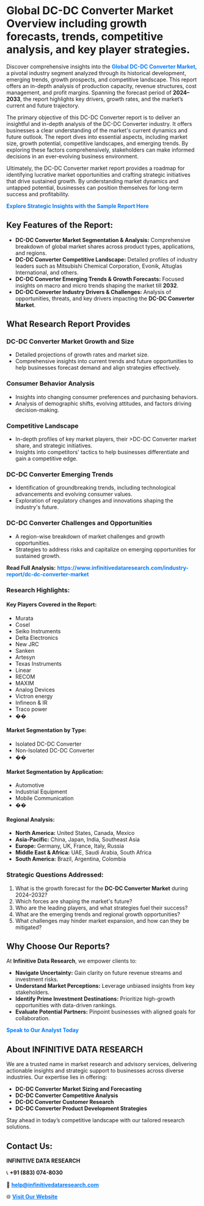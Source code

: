 <h1>Global DC-DC Converter Market Overview including growth forecasts, trends, competitive analysis, and key player strategies.</h1>
<p>
Discover comprehensive insights into the 
<a href="https://www.infinitivedataresearch.com/industry-report/dc-dc-converter-market" rel="dofollow" style="color: #007BFF; text-decoration: none;"><strong>Global DC-DC Converter Market</strong></a>, a pivotal industry segment analyzed through its historical development, emerging trends, growth prospects, and competitive landscape. This report offers an in-depth analysis of production capacity, revenue structures, cost management, and profit margins. Spanning the forecast period of <strong>2024–2033</strong>, the report highlights key drivers, growth rates, and the market’s current and future trajectory.
</p>
<p>
The primary objective of this DC-DC Converter report is to deliver an insightful and in-depth analysis of the DC-DC Converter industry. It offers businesses a clear understanding of the market's current dynamics and future outlook. The report dives into essential aspects, including market size, growth potential, competitive landscapes, and emerging trends. By exploring these factors comprehensively, stakeholders can make informed decisions in an ever-evolving business environment.
</p>
<p>
Ultimately, the DC-DC Converter market report provides a roadmap for identifying lucrative market opportunities and crafting strategic initiatives that drive sustained growth. By understanding market dynamics and untapped potential, businesses can position themselves for long-term success and profitability.
</p>
<p>
<a href="https://www.infinitivedataresearch.com/request-sample/reportId=109771" style="color: #007BFF; text-decoration: none;"><strong>Explore Strategic Insights with the Sample Report Here</strong></a>
</p>

<h2>Key Features of the Report:</h2>
<ul>
<li><strong>DC-DC Converter Market Segmentation & Analysis:</strong> Comprehensive breakdown of global market shares across product types, applications, and regions.</li>
<li><strong>DC-DC Converter Competitive Landscape:</strong> Detailed profiles of industry leaders such as Mitsubishi Chemical Corporation, Evonik, Altuglas International, and others.</li>
<li><strong>DC-DC Converter Emerging Trends & Growth Forecasts:</strong> Focused insights on macro and micro trends shaping the market till <strong>2032</strong>.</li>
<li><strong>DC-DC Converter Industry Drivers & Challenges:</strong> Analysis of opportunities, threats, and key drivers impacting the <strong>DC-DC Converter Market</strong>.</li>
</ul>

<h2>What Research Report Provides</h2>
<h3>DC-DC Converter Market Growth and Size</h3>
<ul>
<li>Detailed projections of growth rates and market size.</li>
<li>Comprehensive insights into current trends and future opportunities to help businesses forecast demand and align strategies effectively.</li>
</ul>

<h3>Consumer Behavior Analysis</h3>
<ul>
<li>Insights into changing consumer preferences and purchasing behaviors.</li>
<li>Analysis of demographic shifts, evolving attitudes, and factors driving decision-making.</li>
</ul>

<h3>Competitive Landscape</h3>
<ul>
<li>In-depth profiles of key market players, their >DC-DC Converter market share, and strategic initiatives.</li>
<li>Insights into competitors' tactics to help businesses differentiate and gain a competitive edge.</li>
</ul>

<h3>DC-DC Converter Emerging Trends</h3>
<ul>
<li>Identification of groundbreaking trends, including technological advancements and evolving consumer values.</li>
<li>Exploration of regulatory changes and innovations shaping the industry's future.</li>
</ul>

<h3>DC-DC Converter Challenges and Opportunities</h3>
<ul>
<li>A region-wise breakdown of market challenges and growth opportunities.</li>
<li>Strategies to address risks and capitalize on emerging opportunities for sustained growth.</li>
</ul>
<p><strong>Read Full Analysis:</strong> <a href="https://www.infinitivedataresearch.com/industry-report/dc-dc-converter-market" rel="dofollow" style="color: #007BFF; text-decoration: none;"><strong>https://www.infinitivedataresearch.com/industry-report/dc-dc-converter-market</strong></a></p>
<h3>Research Highlights:</h3>
<h4>Key Players Covered in the Report:</h4>
<ul><li>Murata</li><li>Cosel</li><li>Seiko Instruments</li><li>Delta Electronics</li><li>New JRC</li><li>Sanken</li><li>Artesyn</li><li>Texas Instruments</li><li>Linear</li><li>RECOM</li><li>MAXIM</li><li>Analog Devices</li><li>Victron energy</li><li>Infineon &amp; IR</li><li>Traco power</li><li>��</li></ul>
<h4>Market Segmentation by Type:</h4>
<ul><li>Isolated DC-DC Converter</li><li>Non-Isolated DC-DC Converter</li><li>��</li></ul>
<h4>Market Segmentation by Application:</h4>
<ul><li>Automotive</li><li>Industrial Equipment</li><li>Mobile Communication</li><li>��</li></ul>

<h4>Regional Analysis:</h4>
<ul>
<li><strong>North America:</strong> United States, Canada, Mexico</li>
<li><strong>Asia-Pacific:</strong> China, Japan, India, Southeast Asia</li>
<li><strong>Europe:</strong> Germany, UK, France, Italy, Russia</li>
<li><strong>Middle East & Africa:</strong> UAE, Saudi Arabia, South Africa</li>
<li><strong>South America:</strong> Brazil, Argentina, Colombia</li>
</ul>

<h3>Strategic Questions Addressed:</h3>
<ol>
<li>What is the growth forecast for the <strong>DC-DC Converter Market</strong> during 2024–2032?</li>
<li>Which forces are shaping the market's future?</li>
<li>Who are the leading players, and what strategies fuel their success?</li>
<li>What are the emerging trends and regional growth opportunities?</li>
<li>What challenges may hinder market expansion, and how can they be mitigated?</li>
</ol>

<h2>Why Choose Our Reports?</h2>
<p>At <strong>Infinitive Data Research</strong>, we empower clients to:</p>
<ul>
<li><strong>Navigate Uncertainty:</strong> Gain clarity on future revenue streams and investment risks.</li>
<li><strong>Understand Market Perceptions:</strong> Leverage unbiased insights from key stakeholders.</li>
<li><strong>Identify Prime Investment Destinations:</strong> Prioritize high-growth opportunities with data-driven rankings.</li>
<li><strong>Evaluate Potential Partners:</strong> Pinpoint businesses with aligned goals for collaboration.</li>
</ul>
<p><a href="https://www.infinitivedataresearch.com/industry-report/dc-dc-converter-market" rel="dofollow" style="color: #007BFF; text-decoration: none;"><strong>Speak to Our Analyst Today</strong></a></p>

<h2>About INFINITIVE DATA RESEARCH</h2>
<p>We are a trusted name in market research and advisory services, delivering actionable insights and strategic support to businesses across diverse industries. Our expertise lies in offering:</p>
<ul>
<li><strong>DC-DC Converter Market Sizing and Forecasting</strong></li>
<li><strong>DC-DC Converter Competitive Analysis</strong></li>
<li><strong>DC-DC Converter Customer Research</strong></li>
<li><strong>DC-DC Converter Product Development Strategies</strong></li>
</ul>
<p>Stay ahead in today’s competitive landscape with our tailored research solutions.</p>

<h2>Contact Us:</h2>
<p><strong>INFINITIVE DATA RESEARCH</strong></p>
<p>📞 <strong>+91 (883) 074-8030</strong></p>
<p>📧 <strong><a href="mailto:help@infinitivedataresearch.com" style="color: #007BFF;">help@infinitivedataresearch.com</a></strong></p>
<p>🌐 <strong><a href="https://www.infinitivedataresearch.com" rel="dofollow" style="color: #007BFF;">Visit Our Website</a></strong></p>